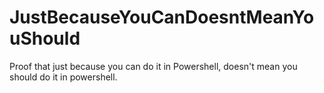 # JustBecauseYouCanDoesntMeanYouShould
Proof that just because you can do it in Powershell, doesn't mean you should do it in powershell.
